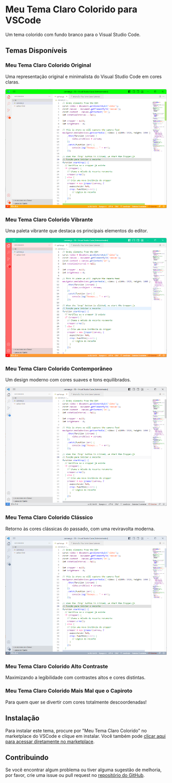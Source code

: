 # Meu Tema Claro Colorido para VSCode

Um tema colorido com fundo branco para o Visual Studio Code.

## Temas Disponíveis

### Meu Tema Claro Colorido Original

Uma representação original e minimalista do Visual Studio Code em cores claras.

![Original](screenshots/original-screenshot.png)

### Meu Tema Claro Colorido Vibrante

Uma paleta vibrante que destaca os principais elementos do editor.

![Vibrante](screenshots/vibrante-screenshot.png)

### Meu Tema Claro Colorido Contemporâneo

Um design moderno com cores suaves e tons equilibrados.

![Contemporâneo](screenshots/contemp-screenshot.png)

### Meu Tema Claro Colorido Clássico

Retorno às cores clássicas do passado, com uma reviravolta moderna.

![Clássico](screenshots/classico-screenshot.png)

### Meu Tema Claro Colorido Alto Contraste

Maximizando a legibilidade com contrastes altos e cores distintas.

### Meu Tema Claro Colorido Mais Mal que o Capiroto

Para quem quer se divertir com cores totalmente descoordenadas!

## Instalação

Para instalar este tema, procure por "Meu Tema Claro Colorido" no marketplace do VSCode e clique em instalar. Você também pode [clicar aqui para acessar diretamente no marketplace](https://marketplace.visualstudio.com/items?itemName=Kureke.meu-tema-claro-colorido).

## Contribuindo

Se você encontrar algum problema ou tiver alguma sugestão de melhoria, por favor, crie uma issue ou pull request no [repositório do GitHub](https://github.com/Kureke/vscode-meu-tema-claro-colorido).

